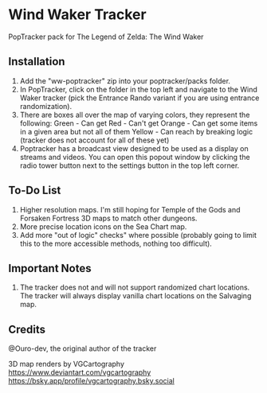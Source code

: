 # Wind Waker Tracker

PopTracker pack for The Legend of Zelda: The Wind Waker

## Installation

1. Add the "ww-poptracker" zip into your poptracker/packs folder.
2. In PopTracker, click on the folder in the top left and navigate to the Wind Waker tracker (pick the Entrance Rando variant if you are using entrance randomization).
3. There are boxes all over the map of varying colors, they represent the following: 
    Green - Can get
    Red - Can't get
    Orange - Can get some items in a given area but not all of them
    Yellow - Can reach by breaking logic (tracker does not account for all of these yet)
4. Poptracker has a broadcast view designed to be used as a display on streams and videos. You can open this popout window by clicking the radio tower button next to the settings button in the top left corner.

## To-Do List

1. Higher resolution maps. I'm still hoping for Temple of the Gods and Forsaken Fortress 3D maps to match other dungeons.
2. More precise location icons on the Sea Chart map.
3. Add more "out of logic" checks" where possible (probably going to limit this to the more accessible methods, nothing too difficult).

## Important Notes

1. The tracker does not and will not support randomized chart locations. The tracker will always display vanilla chart locations on the Salvaging map.

## Credits

@Ouro-dev, the original author of the tracker

3D map renders by VGCartography
	https://www.deviantart.com/vgcartography
	https://bsky.app/profile/vgcartography.bsky.social